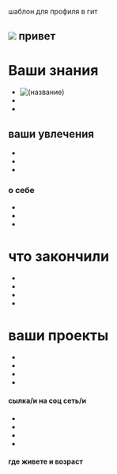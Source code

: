 шаблон для профиля в гит

<h2> <img src="(сылку на фото или гифку)" width="(размер экрана)" /> привет </h2>

# Ваши знания 
*
  <img src= "(сылка на фото или гиф)"  height="(размер)" alt="(название)"  />
*

*
## ваши увлечения
*

*

*

### о себе

*

*

*
# что закончили 

*

*

*

*
# ваши проекты

*

*

*

*
#### сылка/и на соц сеть/и

*

*

*

*

#### где живете и возраст